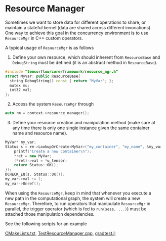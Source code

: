 # Resource Manager

Sometimes we want to store data for different operations to share, or maintain a stateful kernel (data are shared across different invocations). One way to achieve this goal in the concurrency environment is to use  `ResourceMgr` in C++ custom operators. 

A typical usage of `ResourceMgr` is as follows
1. Define your own resource, which should inherent from `ResourceBase` and `DebugString` must be defined (it is an abstract method in `ResourceBase`).
```c++
#include "tensorflow/core/framework/resource_mgr.h"
struct MyVar: public ResourceBase{
  string DebugString() const { return "MyVar"; };
  mutex mu;
  int32 val;
};
```

2. Access the system `ResourceMgr` through 
```c++
auto rm = context->resource_manager();
```

3. Define your resource creation and manipulation method (make sure at any time there is only one single instance given the same container name and resource name).
```c++
MyVar* my_var;
Status s = rm->LookupOrCreate<MyVar>("my_container", "my_name", &my_var, [&](MyVar** ret){
    printf("Create a new container\n");
    *ret = new MyVar;
    (*ret)->val = *u_tensor;
    return Status::OK();
});
DCHECK_EQ(s, Status::OK());
my_var->val += 1;
my_var->Unref();
```

When using the `ResourceMgr`, keep in mind that whenever you execute a new path in the computational graph, the system will create a new `ResourceMgr`. Therefore, to run operators that manipulate `ResourceMgr` in parallel, the trigger operator (which is fed to `run(sess, ...)`) must be attached those manipulation dependencies. 

See the following scripts for an example

[CMakeLists.txt](https://kailaix.github.io/ADCME.jl/dev/assets/Codes/ResourceManager/CMakeLists.txt), [TestResourceManager.cpp](https://kailaix.github.io/ADCME.jl/dev/assets/Codes/ResourceManager/TestResourceManager.cpp), [gradtest.jl](https://kailaix.github.io/ADCME.jl/dev/assets/Codes/ResourceManager/gradtest.jl)

